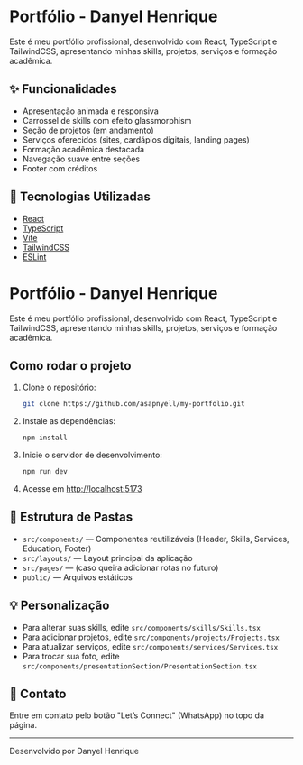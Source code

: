 # Portfólio - Danyel Henrique

Este é meu portfólio profissional, desenvolvido com React, TypeScript e TailwindCSS, apresentando minhas skills, projetos, serviços e formação acadêmica.

## ✨ Funcionalidades

- Apresentação animada e responsiva
- Carrossel de skills com efeito glassmorphism
- Seção de projetos (em andamento)
- Serviços oferecidos (sites, cardápios digitais, landing pages)
- Formação acadêmica destacada
- Navegação suave entre seções
- Footer com créditos

## 🚀 Tecnologias Utilizadas

- [React](https://react.dev/)
- [TypeScript](https://www.typescriptlang.org/)
- [Vite](https://vitejs.dev/)
- [TailwindCSS](https://tailwindcss.com/)
- [ESLint](https://eslint.org/)

# Portfólio - Danyel Henrique

Este é meu portfólio profissional, desenvolvido com React, TypeScript e TailwindCSS, apresentando minhas skills, projetos, serviços e formação acadêmica.

##  Como rodar o projeto

1. Clone o repositório:
   ```sh
   git clone https://github.com/asapnyell/my-portfolio.git
   ```
2. Instale as dependências:
   ```sh
   npm install
   ```
3. Inicie o servidor de desenvolvimento:
   ```sh
   npm run dev
   ```
4. Acesse em [http://localhost:5173](http://localhost:5173)

## 📁 Estrutura de Pastas

- `src/components/` — Componentes reutilizáveis (Header, Skills, Services, Education, Footer)
- `src/layouts/` — Layout principal da aplicação
- `src/pages/` — (caso queira adicionar rotas no futuro)
- `public/` — Arquivos estáticos

## 💡 Personalização

- Para alterar suas skills, edite `src/components/skills/Skills.tsx`
- Para adicionar projetos, edite `src/components/projects/Projects.tsx`
- Para atualizar serviços, edite `src/components/services/Services.tsx`
- Para trocar sua foto, edite `src/components/presentationSection/PresentationSection.tsx`

## 📲 Contato

Entre em contato pelo botão "Let’s Connect" (WhatsApp) no topo da página.

---

Desenvolvido por Danyel Henrique
